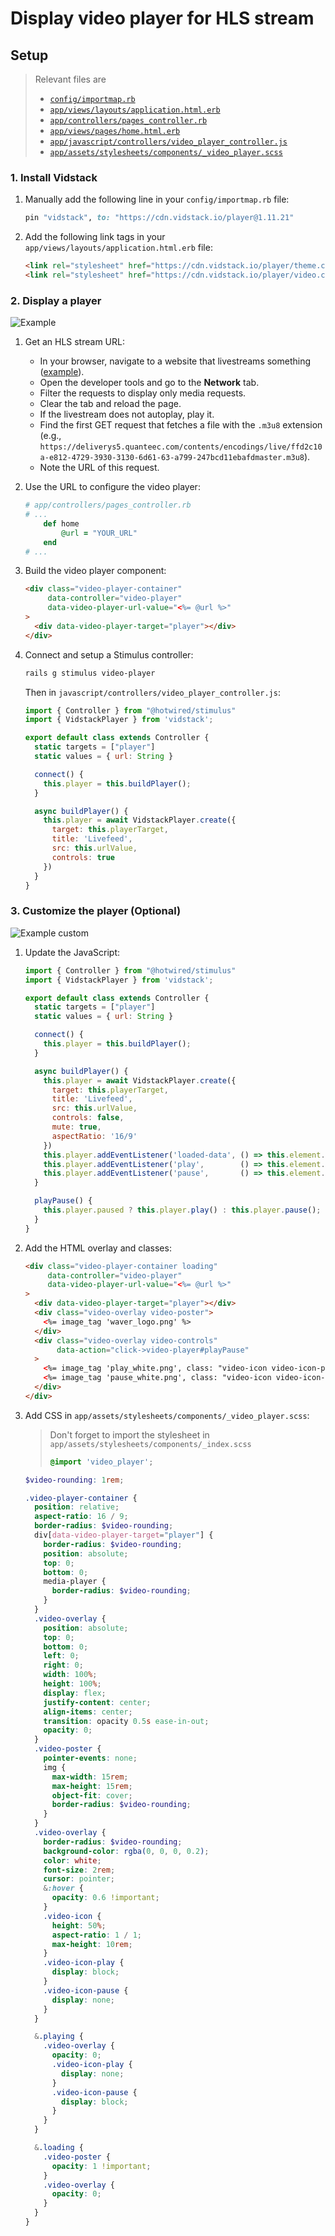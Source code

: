 # Display video player for HLS stream

## Setup

> Relevant files are
> - [`config/importmap.rb`](./config/importmap.rb)
> - [`app/views/layouts/application.html.erb`](./app/views/layouts/application.html.erb)
> - [`app/controllers/pages_controller.rb`](./app/controllers/pages_controller.rb)
> - [`app/views/pages/home.html.erb`](./app/views/pages/home.html.erb)
> - [`app/javascript/controllers/video_player_controller.js`](./app/javascript/controllers/video_player_controller.js)
> - [`app/assets/stylesheets/components/_video_player.scss`](./app/assets/stylesheets/components/_video_player.scss)

### 1. Install Vidstack

1. Manually add the following line in your `config/importmap.rb` file:
    ```ruby
    pin "vidstack", to: "https://cdn.vidstack.io/player@1.11.21"
    ```

2. Add the following link tags in your `app/views/layouts/application.html.erb` file:
    ```html
    <link rel="stylesheet" href="https://cdn.vidstack.io/player/theme.css@1.11.21" />
    <link rel="stylesheet" href="https://cdn.vidstack.io/player/video.css@1.11.21" />
    ```

### 2. Display a player

![Example](./public/example.gif)

1. Get an HLS stream URL:
    - In your browser, navigate to a website that livestreams something ([example](https://www.biarritz.fr/les-webcams/grande-plage-1)).
    - Open the developer tools and go to the **Network** tab.
    - Filter the requests to display only media requests.
    - Clear the tab and reload the page.
    - If the livestream does not autoplay, play it.
    - Find the first GET request that fetches a file with the `.m3u8` extension (e.g., `https://deliverys5.quanteec.com/contents/encodings/live/ffd2c10a-e812-4729-3930-3130-6d61-63-a799-247bcd11ebafdmaster.m3u8`).
    - Note the URL of this request.

2. Use the URL to configure the video player:
    ```ruby
    # app/controllers/pages_controller.rb
    # ...
        def home
            @url = "YOUR_URL"
        end
    # ...
    ```

3. Build the video player component:
    ```html
    <div class="video-player-container"
         data-controller="video-player"
         data-video-player-url-value="<%= @url %>"
    >
      <div data-video-player-target="player"></div>
    </div>
    ```

4. Connect and setup a Stimulus controller:
    ```bash
    rails g stimulus video-player
    ```

    Then in `javascript/controllers/video_player_controller.js`:
    ```javascript
    import { Controller } from "@hotwired/stimulus"
    import { VidstackPlayer } from 'vidstack';

    export default class extends Controller {
      static targets = ["player"]
      static values = { url: String }

      connect() {
        this.player = this.buildPlayer();
      }

      async buildPlayer() {
        this.player = await VidstackPlayer.create({
          target: this.playerTarget,
          title: 'Livefeed',
          src: this.urlValue,
          controls: true
        })
      }
    }
    ```

### 3. Customize the player (Optional)

![Example custom](./public/example_custom.gif)

1. Update the JavaScript:
    ```javascript
    import { Controller } from "@hotwired/stimulus"
    import { VidstackPlayer } from 'vidstack';

    export default class extends Controller {
      static targets = ["player"]
      static values = { url: String }

      connect() {
        this.player = this.buildPlayer();
      }

      async buildPlayer() {
        this.player = await VidstackPlayer.create({
          target: this.playerTarget,
          title: 'Livefeed',
          src: this.urlValue,
          controls: false,
          mute: true,
          aspectRatio: '16/9'
        })
        this.player.addEventListener('loaded-data', () => this.element.classList.remove('loading') );
        this.player.addEventListener('play',        () => this.element.classList.add('playing') );
        this.player.addEventListener('pause',       () => this.element.classList.remove('playing') );
      }

      playPause() {
        this.player.paused ? this.player.play() : this.player.pause();
      }
    }
    ```

2. Add the HTML overlay and classes:
    ```html
    <div class="video-player-container loading"
         data-controller="video-player"
         data-video-player-url-value="<%= @url %>"
    >
      <div data-video-player-target="player"></div>
      <div class="video-overlay video-poster">
        <%= image_tag 'waver_logo.png' %>
      </div>
      <div class="video-overlay video-controls"
           data-action="click->video-player#playPause"
      >
        <%= image_tag 'play_white.png', class: "video-icon video-icon-play" %>
        <%= image_tag 'pause_white.png', class: "video-icon video-icon-pause" %>
      </div>
    </div>
    ```

3. Add CSS in `app/assets/stylesheets/components/_video_player.scss`:
    > Don't forget to import the stylesheet in `app/assets/stylesheets/components/_index.scss`
    > ```scss
    > @import 'video_player';
    > ```
    ```scss
    $video-rounding: 1rem;

    .video-player-container {
      position: relative;
      aspect-ratio: 16 / 9;
      border-radius: $video-rounding;
      div[data-video-player-target="player"] {
        border-radius: $video-rounding;
        position: absolute;
        top: 0;
        bottom: 0;
        media-player {
          border-radius: $video-rounding;
        }
      }
      .video-overlay {
        position: absolute;
        top: 0;
        bottom: 0;
        left: 0;
        right: 0;
        width: 100%;
        height: 100%;
        display: flex;
        justify-content: center;
        align-items: center;
        transition: opacity 0.5s ease-in-out;
        opacity: 0;
      }
      .video-poster {
        pointer-events: none;
        img {
          max-width: 15rem;
          max-height: 15rem;
          object-fit: cover;
          border-radius: $video-rounding;
        }
      }
      .video-overlay {
        border-radius: $video-rounding;
        background-color: rgba(0, 0, 0, 0.2);
        color: white;
        font-size: 2rem;
        cursor: pointer;
        &:hover {
          opacity: 0.6 !important;
        }
        .video-icon {
          height: 50%;
          aspect-ratio: 1 / 1;
          max-height: 10rem;
        }
        .video-icon-play {
          display: block;
        }
        .video-icon-pause {
          display: none;
        }
      }

      &.playing {
        .video-overlay {
          opacity: 0;
          .video-icon-play {
            display: none;
          }
          .video-icon-pause {
            display: block;
          }
        }
      }

      &.loading {
        .video-poster {
          opacity: 1 !important;
        }
        .video-overlay {
          opacity: 0;
        }
      }
    }
    ```

